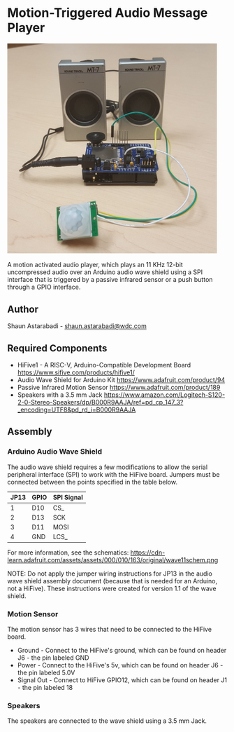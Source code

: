 # Motion-Triggered Audio Message Player

<img src="ProjectHardware.jpg"  width='480'>

A motion activated audio player, which plays an 11 KHz 12-bit uncompressed audio over an Arduino audio wave shield using a SPI interface that is triggered by a passive infrared sensor or a push button through a GPIO interface.

## Author
Shaun Astarabadi - shaun.astarabadi@wdc.com

## Required Components
* HiFive1 - A RISC-V, Arduino-Compatible Development Board
  https://www.sifive.com/products/hifive1/
* Audio Wave Shield for Arduino Kit
  https://www.adafruit.com/product/94
* Passive Infrared Motion Sensor
  https://www.adafruit.com/product/189
* Speakers with a 3.5 mm Jack
  https://www.amazon.com/Logitech-S120-2-0-Stereo-Speakers/dp/B000R9AAJA/ref=pd_cp_147_3?_encoding=UTF8&pd_rd_i=B000R9AAJA
  
## Assembly
  
### Arduino Audio Wave Shield
The audio wave shield requires a few modifications to allow the serial peripheral interface (SPI) to work with the HiFive board.  Jumpers must be connected between the points specified in the table below.

| JP13 | GPIO | SPI Signal |
| -----| -----| ---------- |
|   1  | D10  |    CS_     |
|   2  | D13  |    SCK     |
|   3  | D11  |    MOSI    |
|   4  | GND  |    LCS_    |

For more information, see the schematics: https://cdn-learn.adafruit.com/assets/assets/000/010/163/original/wave11schem.png

NOTE: Do not apply the jumper wiring instructions for JP13 in the audio wave shield assembly document (because that is needed for an Arduino, not a HiFive).  These instructions were created for version 1.1 of the wave shield.

### Motion Sensor
The motion sensor has 3 wires that need to be connected to the HiFive board.  
* Ground - Connect to the HiFive's ground, which can be found on header J6 - the pin labeled GND
* Power - Connect to the HiFive's 5v, which can be found on header J6 - the pin labeled 5.0V
* Signal Out - Connect to HiFive GPIO12, which can be found on header J1 - the pin labeled 18
  
### Speakers
The speakers are connected to the wave shield using a 3.5 mm Jack.
